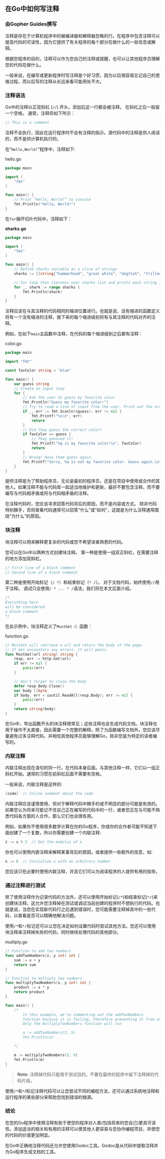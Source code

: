## 在Go中如何写注释

### 由Gopher Guides撰写

注释是存在于计算机程序中的被编译器和解释器忽略的行。在程序中包含注释可以提高代码的可读性，因为它提供了有关程序的每个部分在做什么的一些信息或解释。

根据您程序的目的，注释可以作为您自己的注释或提醒，也可以让其他程序员理解您的代码在做什么。

一般来说，在编写或更新程序时写注释是个好习惯，因为以后很容易忘记自己的思维过程，而以后写的注释从长远来看可能用处不大。

### 注释语法

Go中的注释以正双斜杠 (`//`) 开头，添加后这一行都会被注释。 在斜杠之后一般留一个空格。
通常，注释将如下所示：

```go
// This is a comment
```

注释不会执行，因此在运行程序时不会有注释的指示。源代码中的注释是供人阅读的，而不是供计算机执行的。

在“`Hello,World!`”程序中，注释如下:

hello.go

```go
package main

import (
    "fmt"
)

func main() {
    // Print “Hello, World!” to console
    fmt.Println("Hello, World!")
}
```

在`for`循环切片代码中，注释如下：

**sharks.go**

```go
package main

import (
    "fmt"
)

func main() {
    // Define sharks variable as a slice of strings
    sharks := []string{"hammerhead", "great white", "dogfish", "frilled", "bullhead", "requiem"}

    // For loop that iterates over sharks list and prints each string item
    for _, shark := range sharks {
        fmt.Println(shark)
    }
}
```

注释应该在与其注释的代码相同的缩进位置进行。也就是说，没有缩进的函数定义将有一个没有缩进的注释，接下来的每个缩进级别将有与其注释的代码对齐的注释。

例如，在如下`main`主函数中注释，在代码的每个缩进级别之后都有注释：

color.go

```go
package main

import "fmt"

const favColor string = "blue"

func main() {
    var guess string
    // Create an input loop
    for {
        // Ask the user to guess my favorite color
        fmt.Println("Guess my favorite color:")
        // Try to read a line of input from the user. Print out the error 0
        if _, err := fmt.Scanln(&guess); err != nil {
            fmt.Printf("%s\n", err)
            return
        }
        // Did they guess the correct color?
        if favColor == guess {
            // They guessed it!
            fmt.Printf("%q is my favorite color!\n", favColor)
            return
        }
        // Wrong! Have them guess again.
        fmt.Printf("Sorry, %q is not my favorite color. Guess again.\n", guess)
    }
}
```

提供注释是为了帮助程序员，无论是最初的程序员，还是在项目中使用或合作的其他人。如果注释不能与代码库一起适当地维护和更新，最好不要包含注释，而不要编写与代码相矛盾或将与代码相矛盾的注释。

在注释代码时，您应该寻求回答代码背后的原因，而不是内容或方式。 除非代码特别棘手，否则查看代码通常可以回答“什么”或“如何”，这就是为什么注释通常围绕“为什么”的原因。

### 块注释

块注释可以用来解释更复杂的代码或您不希望读者熟悉的代码。

您可以在Go中以两种方式创建块注释。 第一种是使用一组双正斜杠，在需要注释的地方添加双斜杠。

```go
// First line of a block comment
// Second line of a block comment
```

第二种是使用开始标记（`/ *`）和结束标记（`* /`）。 对于文档代码，始终使用`//`用于注释。 调试只会使用`/ * ... * /`语法，我们将在本文后面介绍。

```go
/*
Everything here
will be considered
a block comment
*/
```

在此示例中，块注释定义了`MustGet（）`函数：

function.go

```go
// MustGet will retrieve a url and return the body of the page.
// If Get encounters any errors, it will panic.
func MustGet(url string) string {
    resp, err := http.Get(url)
    if err != nil {
        panic(err)
    }

    // don't forget to close the body
    defer resp.Body.Close()
    var body []byte
    if body, err = ioutil.ReadAll(resp.Body); err != nil {
        panic(err)
    }
    return string(body)
}
```

在Go中，导出函数开头的块注释很常见；这些注释也会生成代码文档。块注释也用于操作不太直接，因此需要一个完整的解释。除了为函数编写文档外，您应该尽量避免过多注释代码，并相信其他程序员能够理解Go，除非您是为特定的读者编写的。

### 内联注释

内联注释出现在语句的同一行，在代码本身后面。与其他注释一样，它们以一组正斜杠开始。通常的习惯在前斜杠后面不需要有空格。

一般来说，内联注释是这样的:

```go
[code]  // Inline comment about the code
```

内联注释应该谨慎使用，但对于解释代码中棘手的或不明显的部分可能是有效的。如果您认为将来可能记不住自己正在编写的代码中的一行，或者您正在与可能不熟悉代码各方面的人合作，那么它们也会很有用。

例如，如果你不使用很多数学计算在你的Go程序，你或你的合作者可能不知道下面创建了一个复数，所以你需要创建一个内联注释:

```go
z := x % 2  // Get the modulus of x
```

你也可以使用内嵌注释来解释某事背后的原因，或者提供一些额外的信息，如:

```go
x := 8  // Initialize x with an arbitrary number
```

您应该只在必要时使用内联注释，并且它们可以为阅读程序的人提供有用的指导。

### 通过注释进行测试

除了使用注释作为记录代码的方法外，还可以使用开始标记(`/*`)和结束标记(`*/`)来创建块注释。这允许您注释掉在测试或调试当前创建的程序时不想执行的代码。也就是说，当您在实现新代码行之后遇到错误时，您可能需要注释掉其中的一些代码，以查看是否可以精确地解决问题。

使用`/*`和`*/`标记还可以让您在决定如何设置代码时尝试其他方法。您还可以使用块注释来注释掉失败的代码，同时继续处理代码的其他部分。

multiply.go

```go
// Function to add two numbers
func addTwoNumbers(x, y int) int {
    sum := x + y
    return sum
}

// Function to multiply two numbers
func multiplyTwoNumbers(x, y int) int {
    product := x * y
    return product
}

func main() {
    /*
        In this example, we're commenting out the addTwoNumbers
        function because it is failing, therefore preventing it from executing.
        Only the multiplyTwoNumbers function will run

        a := addTwoNumbers(3, 5)
        fmt.Println(a)

    */

    m := multiplyTwoNumbers(5, 9)
    fmt.Println(m)
}
```

> **Note**: 注释掉代码只能用于测试目的。不要在最终的程序中留下注释掉的代码片段。

使用`/*`和`*`/标记注释代码可以让您尝试不同的编程方法，还可以通过系统地注释和运行程序的某些部分来帮助您找到错误的根源。

### 结论

在您的Go程序中使用注释有助于使您的程序对人类(包括将来的您自己)更具可读性。添加适当的相关和有用的注释可以使其他人更容易与您协作编程项目，并使您的代码的价值更加明显。

在Go中正确地注释代码还允许您使用Godoc工具。Godoc是从代码中提取注释并为Go程序生成文档的工具。